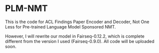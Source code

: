 # PLM-NMT
This is the code for ACL Findings Paper Encoder and Decoder, Not One Less for Pre-trained Language Model Sponsored NMT. 

However, I will rewrite our model in Fairseq-0.12.2, which is complete different from the version I used (Fairseq-0.9.0). All code will be uploaded soon.
